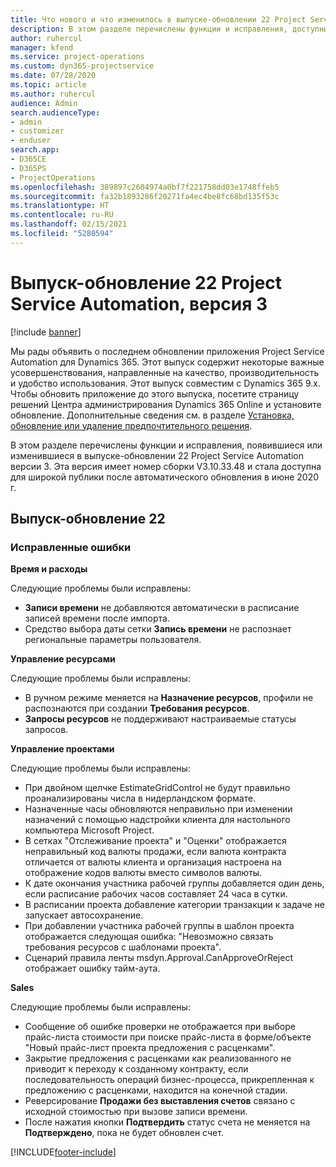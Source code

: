 ```yaml
---
title: Что нового и что изменилось в выпуске-обновлении 22 Project Service Automation версии 3
description: В этом разделе перечислены функции и исправления, доступные в выпуске-обновлении 22 Project Service Automation версии 3.
author: ruhercul
manager: kfend
ms.service: project-operations
ms.custom: dyn365-projectservice
ms.date: 07/28/2020
ms.topic: article
ms.author: ruhercul
audience: Admin
search.audienceType:
- admin
- customizer
- enduser
search.app:
- D365CE
- D365PS
- ProjectOperations
ms.openlocfilehash: 389897c2604974a0bf7f221758dd03e1748ffeb5
ms.sourcegitcommit: fa32b1893286f20271fa4ec4be8fc68bd135f53c
ms.translationtype: HT
ms.contentlocale: ru-RU
ms.lasthandoff: 02/15/2021
ms.locfileid: "5280594"
---
```

# <a name="project-service-automation-update-release-22-v3"></a>Выпуск-обновление 22 Project Service Automation, версия 3

[!include [banner](../includes/psa-now-project-operations.md)]

Мы рады объявить о последнем обновлении приложения Project Service Automation для Dynamics 365. Этот выпуск содержит некоторые важные усовершенствования, направленные на качество, производительность и удобство использования. Этот выпуск совместим с Dynamics 365 9.x. Чтобы обновить приложение до этого выпуска, посетите страницу решений Центра администрирования Dynamics 365 Online и установите обновление. Дополнительные сведения см. в разделе [Установка, обновление или удаление предпочтительного решения](https://docs.microsoft.com/power-platform/admin/install-remove-preferred-solution).

В этом разделе перечислены функции и исправления, появившиеся или изменившиеся в выпуске-обновлении 22 Project Service Automation версии 3. Эта версия имеет номер сборки V3.10.33.48 и стала доступна для широкой публики после автоматического обновления в июне 2020 г.

## <a name="update-release-22"></a>Выпуск-обновление 22

### <a name="bug-fixes"></a>Исправленные ошибки



**Время и расходы**

Следующие проблемы были исправлены:

- **Записи времени** не добавляются автоматически в расписание записей времени после импорта.
- Средство выбора даты сетки **Запись времени** не распознает региональные параметры пользователя.

**Управление ресурсами**

Следующие проблемы были исправлены:

- В ручном режиме меняется на **Назначение ресурсов**, профили не распознаются при создании **Требования ресурсов**.
- **Запросы ресурсов** не поддерживают настраиваемые статусы запросов.

**Управление проектами**

Следующие проблемы были исправлены:

- При двойном щелчке EstimateGridControl не будут правильно проанализированы числа в нидерландском формате.
- Назначенные часы обновляются неправильно при изменении назначений с помощью надстройки клиента для настольного компьютера Microsoft Project.
- В сетках "Отслеживание проекта" и "Оценки" отображается неправильный код валюты продажи, если валюта контракта отличается от валюты клиента и организация настроена на отображение кодов валюты вместо символов валюты.
- К дате окончания участника рабочей группы добавляется один день, если расписание рабочих часов составляет 24 часа в сутки.
- В расписании проекта добавление категории транзакции к задаче не запускает автосохранение.
- При добавлении участника рабочей группы в шаблон проекта отображается следующая ошибка: "Невозможно связать требования ресурсов с шаблонами проекта". 
- Сценарий правила ленты msdyn.Approval.CanApproveOrReject отображает ошибку тайм-аута.

**Sales**

Следующие проблемы были исправлены:

- Сообщение об ошибке проверки не отображается при выборе прайс-листа стоимости при поиске прайс-листа в форме/объекте "Новый прайс-лист проекта предложения с расценками".
- Закрытие предложения с расценками как реализованного не приводит к переходу к созданному контракту, если последовательность операций бизнес-процесса, прикрепленная к предложению с расценками, находится на конечной стадии.
- Реверсирование **Продажи без выставления счетов** связано с исходной стоимостью при вызове записи времени.
- После нажатия кнопки **Подтвердить** статус счета не меняется на **Подтверждено**, пока не будет обновлен счет.


[!INCLUDE[footer-include](../includes/footer-banner.md)]